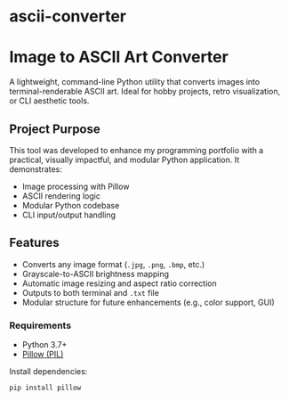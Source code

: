 # ascii-converter
# Image to ASCII Art Converter

A lightweight, command-line Python utility that converts images into terminal-renderable ASCII art. Ideal for hobby projects, retro visualization, or CLI aesthetic tools.

## Project Purpose

This tool was developed to enhance my programming portfolio with a practical, visually impactful, and modular Python application. It demonstrates:

- Image processing with Pillow
- ASCII rendering logic
- Modular Python codebase
- CLI input/output handling

## Features

- Converts any image format (`.jpg`, `.png`, `.bmp`, etc.)
- Grayscale-to-ASCII brightness mapping
- Automatic image resizing and aspect ratio correction
- Outputs to both terminal and `.txt` file
- Modular structure for future enhancements (e.g., color support, GUI)

### Requirements

- Python 3.7+
- [Pillow (PIL)](https://pillow.readthedocs.io/)

Install dependencies:
```bash
pip install pillow
